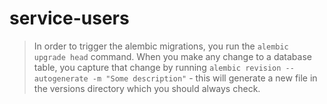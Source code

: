 # service-users

> In order to trigger the alembic migrations, you run the `alembic upgrade head` command.
When you make any change to a database table, you capture that change by running `alembic
revision --autogenerate -m "Some description"` - this will generate a new file in the 
versions directory which you should always check.